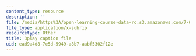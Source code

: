 ```yaml
---
content_type: resource
description: ''
file: /media/https%3A/open-learning-course-data-rc.s3.amazonaws.com/7-014-introductory-biology-spring-2005/ead9a4d87e5d5949a8b7aabf5302f12e_Y8eEMYqkwz0.vtt
file_type: application/x-subrip
resourcetype: Other
title: 3play caption file
uid: ead9a4d8-7e5d-5949-a8b7-aabf5302f12e
---
```

